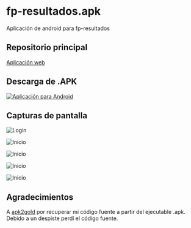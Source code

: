 # fp-resultados.apk
Aplicación de android para fp-resultados

## Repositorio principal
[Aplicación web](https://github.com/jamj2000/fp-resultados)

## Descarga de .APK
[![Aplicación para Android](https://github.com/jamj2000/fp-resultados.capturas/blob/master/app-logo.png "Aplicación para Android")](https://github.com/jamj2000/fp-resultados.apk/blob/master/fp-resultados.apk)

## Capturas de pantalla

![Login](https://github.com/jamj2000/fp-resultados.capturas/blob/master/apk-login.png "Login")

![Inicio](https://github.com/jamj2000/fp-resultados.capturas/blob/master/apk-inicio.png "Inicio")

![Inicio](https://github.com/jamj2000/fp-resultados.capturas/blob/master/apk-resultados-vertical.png "Introducción de calificaciones en vertical")

![Inicio](https://github.com/jamj2000/fp-resultados.capturas/blob/master/apk-resultados-horizontal.png "Introducción de calificaciones en horizontal")

![Inicio](https://github.com/jamj2000/fp-resultados.capturas/blob/master/apk-informe.png "Informe de calificaciones")



## Agradecimientos
A [apk2gold](https://github.com/lxdvs/apk2gold) por recuperar mi código fuente a partir del ejecutable .apk.
Debido a un despiste perdí el código fuente.
